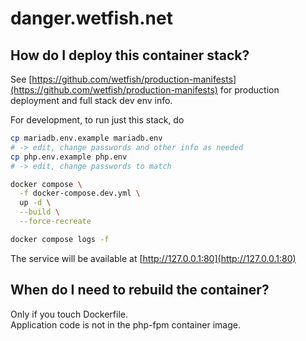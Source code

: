 # danger.wetfish.net

## How do I deploy this container stack?

See [https://github.com/wetfish/production-manifests](https://github.com/wetfish/production-manifests)
for production deployment and full stack dev env info.

For development, to run just this stack, do 
```bash
cp mariadb.env.example mariadb.env
# -> edit, change passwords and other info as needed
cp php.env.example php.env
# -> edit, change passwords to match

docker compose \
  -f docker-compose.dev.yml \
  up -d \
  --build \
  --force-recreate

docker compose logs -f
```

The service will be available at [http://127.0.0.1:80](http://127.0.0.1:80)

## When do I need to rebuild the container?

Only if you touch Dockerfile. \
Application code is not in the php-fpm container image.
